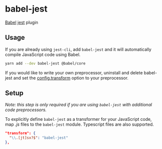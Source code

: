 # babel-jest

[Babel](https://github.com/babel/babel) [jest](https://github.com/facebook/jest) plugin

## Usage

If you are already using `jest-cli`, add `babel-jest` and it will automatically compile JavaScript code using Babel.

```bash
yarn add --dev babel-jest @babel/core
```

If you would like to write your own preprocessor, uninstall and delete babel-jest and set the [config.transform](https://jestjs.io/docs/configuration#transform-object-string-string) option to your preprocessor.

## Setup

_Note: this step is only required if you are using `babel-jest` with additional code preprocessors._

To explicitly define `babel-jest` as a transformer for your JavaScript code, map _.js_ files to the `babel-jest` module. Typescript files are also supported.

```json
"transform": {
  "\\.[jt]sx?$": "babel-jest"
},
```
